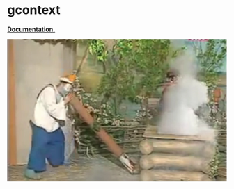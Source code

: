 # gcontext

**[Documentation.](http://abetkin.github.io/gcontext/)**

![Деревня дураков. Курильщики](/smoke.jpg)
